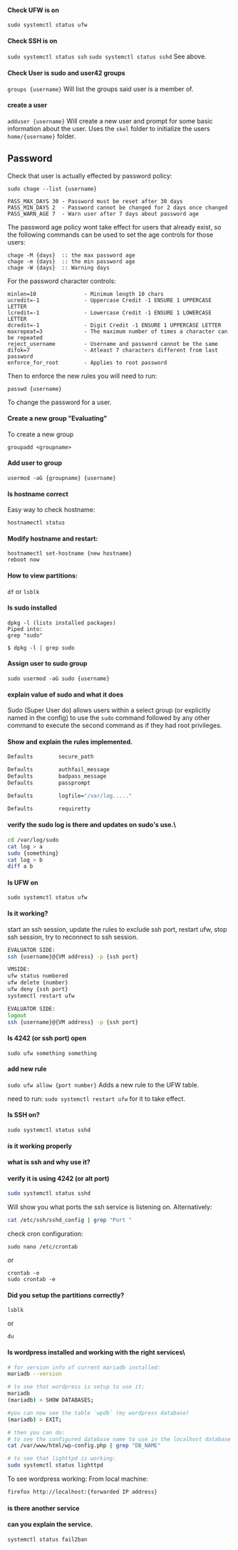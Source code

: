 #### Check UFW is on
`sudo systemctl status ufw`

#### Check SSH is on
`sudo systemctl status ssh`
`sudo systemctl status sshd`
See above.
#### Check User is sudo and user42 groups
`groups {username}`
Will list the groups said user is a member of.

#### create a user
`adduser {username}`
Will create a new user and prompt for some basic information about the user.
Uses the `skel` folder to initialize the users `home/{username}` folder.

## Password

Check that user is actually effected by password policy:
```
sudo chage --list {username}
```

```			From /etc/login.defs
PASS_MAX_DAYS 30 - Password must be reset after 30 days
PASS_MIN_DAYS 2  - Password cannot be changed for 2 days once changed
PASS_WARN_AGE 7  - Warn user after 7 days about password age
```

The password age policy wont take effect for users that already exist, so the following commands can be used to set the age controls for those users:
```
chage -M {days}  :: the max password age
chage -m {days}  :: the min password age 
chage -W {days}  :: Warning days
```

For the password character controls:
```
minlen=10				- Minimum length 10 chars
ucredit=-1				- Uppercase Credit -1 ENSURE 1 UPPERCASE LETTER
lcredit=-1 				- Lowercase Credit -1 ENSURE 1 LOWERCASE LETTER
dcredit=-1 				- Digit Credit -1 ENSURE 1 UPPERCASE LETTER
maxrepeat=3				- The maximum number of times a character can be repeated
reject_username			- Username and password cannot be the same
difok=7					- Atleast 7 characters different from last password
enforce_for_root		- Applies to root password
```

Then to enforce the new rules you will need to run:
```
passwd {username}
```
To change the password for a user.

#### Create a new group "Evaluating"
To create a new group
```
groupadd <groupname>
```

#### Add user to group
`usermod -aG {groupname} {username}`

#### Is hostname correct
Easy way to check hostname: 
```
hostnamectl status
```

#### Modify hostname and restart:
```
hostnamectl set-hostname {new hostname}
reboot now
```

#### How to view partitions:
`df`
or 
`lsblk`

#### Is sudo installed 
```
dpkg -l (lists installed packages)
Piped into:
grep "sudo"

$ dpkg -l | grep sudo 
```

#### Assign user to sudo group
`sudo usermod -aG sudo {username}`

#### explain value of sudo and what it does
Sudo (Super User do) allows users within a select group (or explicitly named in the config) to use the `sudo` command followed by any other command to execute the second command as if they had root privileges. 

#### Show and explain the rules implemented.
```sh
Defaults        secure_path
```

```sh
Defaults        authfail_message
Defaults        badpass_message
Defaults        passprompt
```

```sh
Defaults        logfile="/var/log....."
```

```sh
Defaults		requiretty
```

#### verify the sudo log is there and updates on sudo's use.\
```sh
cd /var/log/sudo
cat log > a
sudo {something}
cat log > b
diff a b
```

#### Is UFW on
`sudo systemctl status ufw`

#### Is it working?
start an ssh session, update the rules to exclude ssh port, restart ufw, stop ssh session, try to reconnect to ssh session.
```sh
EVALUATOR SIDE:
ssh {username}@{VM address} -p {ssh port}

VMSIDE:
ufw status numbered
ufw delete {number}
ufw deny {ssh port}
systemctl restart ufw

EVALUATOR SIDE:
logout
ssh {username}@{VM address} -p {ssh port}

```
#### Is 4242 (or ssh port) open
`sudo ufw something something`

#### add new rule
`sudo ufw allow {port number}`
Adds a new rule to the UFW table.

need to run:
`sudo systemctl restart ufw` 
for it to take effect.

#### Is SSH on?
`sudo systemctl status sshd`

#### is it working properly
#### what is ssh and why use it?

#### verify it is using 4242 (or alt port)
```sh
sudo systemctl status sshd
```
Will show you what ports the ssh service is listening on.
Alternatively:
```sh
cat /etc/ssh/sshd_config | grep "Port "
```


check cron configuration:
```
sudo nano /etc/crontab
```
or 
```
crontab -e
sudo crontab -e
```



#### Did you setup the partitions correctly?
```
lsblk
```
or
``` 
du
```

#### Is wordpress installed and working with the right services\
```sh
# for version info of current mariadb installed:
mariadb --version

# to see that wordpress is setup to use it:
mariadb
(mariadb) > SHOW DATABASES;

#you can now see the table `wpdb` (my wordpress database)
(mariadb) > EXIT;

# then you can do:
# to see the configured database name to use in the localhost database
cat /var/www/html/wp-config.php | grep "DB_NAME"  
```

```sh
# to see that lighttpd is working:
sudo systemctl status lighttpd
```

To see wordpress working:
From local machine:
```sh
firefox http://localhost:{forwarded IP address}
```
#### is there another service

#### can you explain the service.


```sh
systemctl status fail2ban
```


